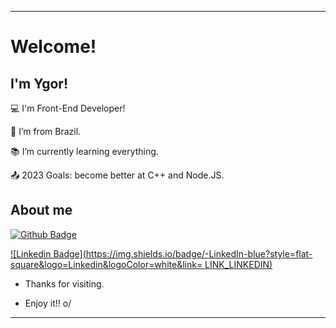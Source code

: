 ----------------------------------------------------------------------------

# Welcome!

 

## I'm Ygor!

 

:computer: I'm Front-End Developer!

:house_with_garden: I’m from Brazil.

:books: I’m currently learning everything.

:outbox_tray: 2023 Goals: become better at C++ and Node.JS.

 

## About me

[![Github Badge](https://img.shields.io/badge/-Github-000?style=flat-square&logo=Github&logoColor=white&link=LINK_GIT)](LINK_GIT)

[![Linkedin Badge](https://img.shields.io/badge/-LinkedIn-blue?style=flat-square&logo=Linkedin&logoColor=white&link= LINK_LINKEDIN)]( LINK_LINKEDIN)

- Thanks for visiting.

- Enjoy it!! o/

----------------------------------------------------------------------------------
